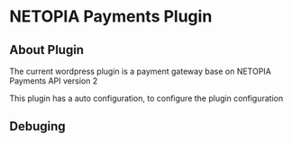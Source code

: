 # NETOPIA Payments Plugin
## About Plugin
The current wordpress plugin is a payment gateway base on NETOPIA Payments API version 2

This plugin has a auto configuration, to configure the plugin configuration

## Debuging